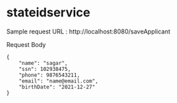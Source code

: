 # stateidservice
Sample request
URL :  http://localhost:8080/saveApplicant

Request Body
```
{
	"name": "sagar",
	"ssn": 102938475,
	"phone": 9876543211,
	"email": "name@email.com",
	"birthDate": "2021-12-27"
}
```
